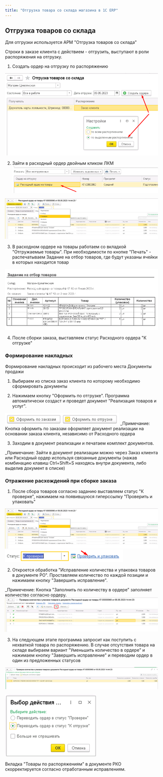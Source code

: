 ```yaml
---
title: "Отгрузка товара со склада магазина в 1C ERP"
---
```


## Отгрузка товаров со склада

Для отгрузки используется АРМ "Отгрузка товаров со склада"

Строки в заказе клиента с действием - отгрузить, выступают в роли распоряжения на отгрузку.

1. Создать ордер на отгрузку по распоряжению

![](ERP/_attach/Pasted%20image%2020230505144408.png)

2. Зайти в расходный ордер двойным кликом ЛКМ
![](ERP/_attach/Pasted%20image%2020230505144504.png)

![](ERP/_attach/Pasted%20image%2020230505150402.png)

3. В расходном ордере на товары работаем со вкладкой "Отгружаемые товары". При необходимости по кнопке "Печать" - распечатываем Задание на отбор товаров, где будут указаны ячейки в которых находится товар

![](ERP/_attach/Pasted%20image%2020230505151131.png)

4. После сборки заказа, выставляем статус Расходного ордера "К отгрузке"

### Формирование накладных

Формирование накладных происходит из рабочего места Документы продажи

1. Выбираем из списка заказ клиента по которому необходимо сформировать документы

2. Нажимаем кнопку "Оформить по отгрузке". Программа автоматически создаст и проведет документ "Реализация товаров и услуг".

![](ERP/_attach/Pasted%20image%2020230510081957.png)
_Примечание: Кнопка оформить по заказам оформляет документ реализации на основании заказа клиента, независимо от Расходного ордера

3. Заходим в документ реализации и печатаем комплект документов.

_Примечание: Зайти в документ реализации можно через Заказ клиента или Расходный ордер используя связанные документы (нажав комбинацию клавиш Ctrl+Shift+S находясь внутри документа, либо выделив документ в списке)


### Отражение расхождений при сборке заказа

1. После сбора товаров согласно заданию выставляем статус "К проверке", нажимаем на появившуюся гиперссылку "Проверить и упаковать"

![](ERP/_attach/Pasted%20image%2020230505150402.png)
![](ERP/_attach/Pasted%20image%2020230505150456.png)

2. Откроется обработка "Исправление количества и упаковка товаров в документе РО". Проставляем количество по каждой позиции и нажимаем кнопку "Завершить исправление". 

_Примечение: Кнопка "Заполнить по количеству в ордере" заполняет количество согласно ордеру.  
![](ERP/_attach/Pasted%20image%2020230505150659.png)

3. На следующем этапе программа запросит как поступить с нехваткой товара по распоряжению. В случае отсутствия товара на складе выбираем вариант "Уменьшить количество в ордере" и нажимаем кнопку "Завершить исправление" и переводим ордер в один из предложенных статусов

![](ERP/_attach/Pasted%20image%2020230505150739.png)

![](ERP/_attach/Pasted%20image%2020230505150806.png)

Вкладка "Товары по распоряжениям" в документе РКО скорректируется согласно отработанным исправлениям. 

